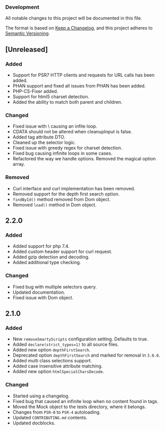 ### Development

All notable changes to this project will be documented in this file.

The format is based on [Keep a Changelog](https://keepachangelog.com/en/1.0.0/),
and this project adheres to [Semantic Versioning](https://semver.org/spec/v2.0.0.html).

## [Unreleased]

### Added
- Support for PSR7 HTTP clients and requests for URL calls has been added.
- PHAN support and fixed all issues from PHAN has been added.
- PHP-CS-Fixer added.
- Support for html5 charset detection.
- Added the ability to match both parent and children.

### Changed
- Fixed issue with \ causing an infite loop.
- CDATA should not be altered when cleanupInput is false.
- Added tag attribute DTO.
- Cleaned up the selector logic.
- Fixed issue with greedy regex for charset detection.
- Fixed bug causing infinite loops in some cases.
- Refactored the way we handle options. Removed the magical option array.

### Removed
- Curl interface and curl implementation has been removed.
- Removed support for the depth first search option.
- `findById()` method removed from Dom object.
- Removed `load()` method in Dom object.

## 2.2.0

### Added
- Added support for php 7.4.
- Added custom header support for curl request.
- Added gzip detection and decoding.
- Added additional type checking.

### Changed
- Fixed bug with multiple selectors query.
- Updated documentation.
- Fixed issue with Dom object.


## 2.1.0

### Added
- New `removeSmartyScripts` configuration setting. Defaults to true.
- Added `declare(strict_types=1)` to all source files.
- Added new option `depthFirstSearch`.
- Deprecated option `depthFirstSearch` and marked for removal in `3.0.0`.
- Added multi class selections support.
- Added case insensitive attribute matching.
- Added new option `htmlSpecialCharsDecode`.

### Changed
- Started using a changelog.
- Fixed bug that caused an infinite loop when no content found in tags.
- Moved the Mock object to the tests directory, where it belongs.
- Changes from `PSR-0` to `PSR-4` autoloading.
- Updated `CONTRIBUTING.md` contents.
- Updated docblocks.
